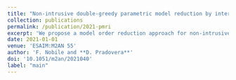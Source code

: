 ```yaml
---
title: "Non-intrusive double-greedy parametric model reduction by interpolation of frequency-domain rational surrogates"
collection: publications
permalink: /publication/2021-pmri
excerpt: 'We propose a model order reduction approach for non-intrusive surrogate modeling of parametric dynamical systems. The reduced model over the whole parameter space is built by combining surrogates in frequency only, built at few selected values of the parameters. This, in particular, requires matching the respective poles by solving an optimization problem. If the frequency surrogates are constructed by a suitable rational interpolation strategy, frequency and parameters can both be sampled in an adaptive fashion. This, in general, yields frequency surrogates with different numbers of poles, a situation addressed by our proposed algorithm. Moreover, we explain how our method can be applied even in high-dimensional settings, by employing locally-refined sparse grids in parameter space to weaken the curse of dimensionality. Numerical examples are used to showcase the effectiveness of the method, and to highlight some of its limitations in dealing with unbalanced pole matching, as well as with a large number of parameters.'
date: 2021-01-01
venue: 'ESAIM:M2AN 55'
author: 'F. Nobile and **D. Pradovera**'
doi: '10.1051/m2an/2021040'
label: "main"
---
```


